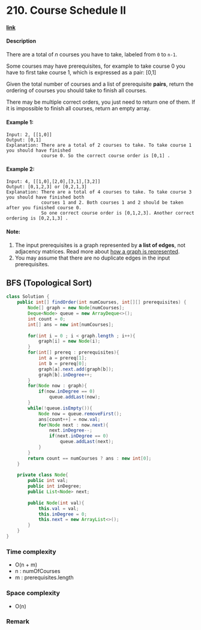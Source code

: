 # 210. Course Schedule II

#### [link](https://leetcode.com/problems/course-schedule-ii/)

#### Description
There are a total of *n* courses you have to take, labeled from `0` to `n-1`.

Some courses may have prerequisites, for example to take course 0 you have to first take course 1, which is expressed as a pair: [0,1]

Given the total number of courses and a list of prerequisite **pairs**, return the ordering of courses you should take to finish all courses.

There may be multiple correct orders, you just need to return one of them. If it is impossible to finish all courses, return an empty array.

#### Example 1:
```
Input: 2, [[1,0]] 
Output: [0,1]
Explanation: There are a total of 2 courses to take. To take course 1 you should have finished   
             course 0. So the correct course order is [0,1] .
```
#### Example 2:
```
Input: 4, [[1,0],[2,0],[3,1],[3,2]]
Output: [0,1,2,3] or [0,2,1,3]
Explanation: There are a total of 4 courses to take. To take course 3 you should have finished both     
             courses 1 and 2. Both courses 1 and 2 should be taken after you finished course 0. 
             So one correct course order is [0,1,2,3]. Another correct ordering is [0,2,1,3] .
```

#### Note:
1. The input prerequisites is a graph represented by **a list of edges**, not adjacency matrices. Read more about [how a graph is represented](https://www.khanacademy.org/computing/computer-science/algorithms/graph-representation/a/representing-graphs).
2. You may assume that there are no duplicate edges in the input prerequisites.


## BFS (Topological Sort)
```java
class Solution {
    public int[] findOrder(int numCourses, int[][] prerequisites) {
        Node[] graph = new Node[numCourses];
        Deque<Node> queue = new ArrayDeque<>();
        int count = 0;
        int[] ans = new int[numCourses];
        
        for(int i = 0 ; i < graph.length ; i++){
            graph[i] = new Node(i);
        }
        for(int[] prereq : prerequisites){
            int a = prereq[1];
            int b = prereq[0];
            graph[a].next.add(graph[b]);
            graph[b].inDegree++;
        }
        for(Node now : graph){
            if(now.inDegree == 0)
                queue.addLast(now);
        }
        while(!queue.isEmpty()){
            Node now = queue.removeFirst();
            ans[count++] = now.val;
            for(Node next : now.next){
                next.inDegree--;
                if(next.inDegree == 0)
                    queue.addLast(next);
            }
        }
        return count == numCourses ? ans : new int[0];
    }
    
    private class Node{
        public int val;
        public int inDegree;
        public List<Node> next;
        
        public Node(int val){
            this.val = val;
            this.inDegree = 0;
            this.next = new ArrayList<>();
        }
    }
}
```
### Time complexity
* O(n + m)
* n : numOfCourses
* m : prerequisites.length
### Space complexity
* O(n)
### Remark